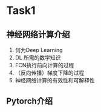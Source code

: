 # Task1

## 神经网络计算介绍  
1. 何为Deep Learning
2. DL 所需的数学知识
3. FCN执行前向计算的过程
4. （反向传播）梯度下降的过程
5. 神经网络计算的有效性和可解释性

## Pytorch介绍
